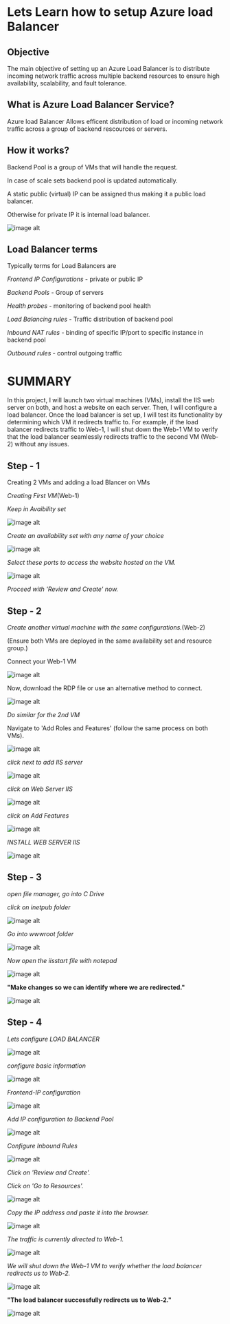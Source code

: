 # Lets Learn how to setup Azure load Balancer

## Objective
The main objective of setting up an Azure Load Balancer is to distribute incoming network traffic across multiple backend resources to ensure high availability, scalability, and fault tolerance. 

## What is Azure Load Balancer Service?
Azure load Balancer Allows efficent distribution of load or incoming network traffic across a group of backend rescources or servers.

## How it works?

Backend Pool is a group of VMs that will handle the request.

In case of scale sets backend pool is updated automatically.

A static public (virtual) IP can be assigned thus making it a public load balancer.

Otherwise for private IP it is internal load balancer.

![image alt](https://github.com/Imaad-Mukadam/Load-Balancer/blob/fe6d5b2ac3f7c5788d6d54807b0fafb7f431ba4f/loadbalancer.PNG)

## Load Balancer terms
Typically terms for Load Balancers are

*Frontend IP Configurations* - private or public IP

*Backend Pools* - Group of servers

*Health probes* - monitoring of backend pool health

*Load Balancing rules* - Traffic distribution of backend pool

*Inbound NAT rules* - binding of specific IP/port to specific instance in backend pool

*Outbound rules* - control outgoing traffic

# SUMMARY

In this project, I will launch two virtual machines (VMs), install the IIS web server on both, and host a website on each server. Then, I will configure a load balancer. Once the load balancer is set up, I will test its functionality by determining which VM it redirects traffic to. For example, if the load balancer redirects traffic to Web-1, I will shut down the Web-1 VM to verify that the load balancer seamlessly redirects traffic to the second VM (Web-2) without any issues.


## Step - 1

Creating 2 VMs and adding a load Blancer on VMs

*Creating First VM*(Web-1)

*Keep in Avaibility set*

![image alt](https://github.com/Imaad-Mukadam/Load-Balancer/blob/2dbf0b0c856c88c494057b3df10d3a73c47dd752/web-1-1.PNG)

*Create an availability set with any name of your choice*

![image alt](https://github.com/Imaad-Mukadam/Load-Balancer/blob/ba45cb7da980a3e09670a5f31d7776e3050be24e/AvailabilitySet.PNG)

*Select these ports to access the website hosted on the VM.*

![image alt](https://github.com/Imaad-Mukadam/Load-Balancer/blob/55a2ae50ec676fc1b2c9ad76ca9726f3115c55c9/ports.PNG)

*Proceed with 'Review and Create' now.*




## Step - 2




*Create another virtual machine with the same configurations.*(Web-2)

(Ensure both VMs are deployed in the same availability set and resource group.)

Connect your Web-1 VM 

![image alt](https://github.com/Imaad-Mukadam/Load-Balancer/blob/e20d18c6fed13a8323d016cc3e411814db34b010/connect-web-1.PNG)

Now, download the RDP file or use an alternative method to connect.

![image alt](https://github.com/Imaad-Mukadam/Load-Balancer/blob/f0df842b7fbce7a6777c22a280ed08ac59d3c71f/RDP.PNG)

*Do similar for the 2nd VM*

Navigate to 'Add Roles and Features' (follow the same process on both VMs).

![image alt](https://github.com/Imaad-Mukadam/Load-Balancer/blob/4b861cdb4c338606864a36c508b5a16572dcb565/roles.PNG)

*click next to add IIS server*

![image alt](https://github.com/Imaad-Mukadam/Load-Balancer/blob/4b861cdb4c338606864a36c508b5a16572dcb565/next.PNG)

*click on Web Server IIS*

![image alt](https://github.com/Imaad-Mukadam/Load-Balancer/blob/4b861cdb4c338606864a36c508b5a16572dcb565/IIS.PNG)

*click on Add Features*

![image alt](https://github.com/Imaad-Mukadam/Load-Balancer/blob/4b861cdb4c338606864a36c508b5a16572dcb565/AddFeatures.PNG)

*INSTALL WEB SERVER IIS*

![image alt](https://github.com/Imaad-Mukadam/Load-Balancer/blob/4b861cdb4c338606864a36c508b5a16572dcb565/install.PNG)




## Step - 3




*open file manager, go into C Drive*

*click on inetpub folder*

![image alt](https://github.com/Imaad-Mukadam/Load-Balancer/blob/21449ae5768426429876eabbe33a552812516b27/inpt.PNG)

*Go into wwwroot folder*

![image alt](https://github.com/Imaad-Mukadam/Load-Balancer/blob/21449ae5768426429876eabbe33a552812516b27/wwwroot.PNG)

*Now open the iisstart file with notepad*

![image alt](https://github.com/Imaad-Mukadam/Load-Balancer/blob/21449ae5768426429876eabbe33a552812516b27/openW.PNG)

**"Make changes so we can identify where we are redirected."**

![image alt](https://github.com/Imaad-Mukadam/Load-Balancer/blob/21449ae5768426429876eabbe33a552812516b27/edit.PNG)




## Step - 4





*Lets configure LOAD BALANCER*

![image alt](https://github.com/Imaad-Mukadam/Load-Balancer/blob/e694671340656a5777a7b4abe9fd5bb0809b2bf8/loadbalCreate.PNG)

*configure basic information*

![image alt](https://github.com/Imaad-Mukadam/Load-Balancer/blob/e694671340656a5777a7b4abe9fd5bb0809b2bf8/basic.PNG)

*Frontend-IP configuration*

![image alt](https://github.com/Imaad-Mukadam/Load-Balancer/blob/e694671340656a5777a7b4abe9fd5bb0809b2bf8/frontendIP.PNG)

*Add IP configuration to Backend Pool*

![image alt](https://github.com/Imaad-Mukadam/Load-Balancer/blob/e694671340656a5777a7b4abe9fd5bb0809b2bf8/backendpool.PNG)

*Configure Inbound Rules*

![image alt](https://github.com/Imaad-Mukadam/Load-Balancer/blob/e694671340656a5777a7b4abe9fd5bb0809b2bf8/inbound.PNG)

*Click on 'Review and Create'.*

*Click on 'Go to Resources'.*

![image alt](https://github.com/Imaad-Mukadam/Load-Balancer/blob/e694671340656a5777a7b4abe9fd5bb0809b2bf8/lbComplete.PNG)

*Copy the IP address and paste it into the browser.*

![image alt](https://github.com/Imaad-Mukadam/Load-Balancer/blob/e694671340656a5777a7b4abe9fd5bb0809b2bf8/LBIP.PNG)

*The traffic is currently directed to Web-1.*

![image alt](https://github.com/Imaad-Mukadam/Load-Balancer/blob/e694671340656a5777a7b4abe9fd5bb0809b2bf8/Result.PNG)

*We will shut down the Web-1 VM to verify whether the load balancer redirects us to Web-2.*

![image alt](https://github.com/Imaad-Mukadam/Load-Balancer/blob/e694671340656a5777a7b4abe9fd5bb0809b2bf8/Web1Stop.PNG)

**"The load balancer successfully redirects us to Web-2."**

![image alt](https://github.com/Imaad-Mukadam/Load-Balancer/blob/e694671340656a5777a7b4abe9fd5bb0809b2bf8/2ndResult.PNG)

